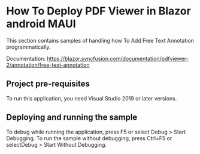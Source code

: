 # How To Deploy PDF Viewer in Blazor android MAUI

This section contains samples of handling how To Add Free Text Annotation programmatically.

Documentation: https://blazor.syncfusion.com/documentation/pdfviewer-2/annotation/free-text-annotation

## Project pre-requisites
To run this application, you need Visual Studio 2019 or later versions.

## Deploying and running the sample
To debug while running the application, press F5 or select Debug > Start Debugging. To run the sample without debugging, press Ctrl+F5 or selectDebug > Start Without Debugging.